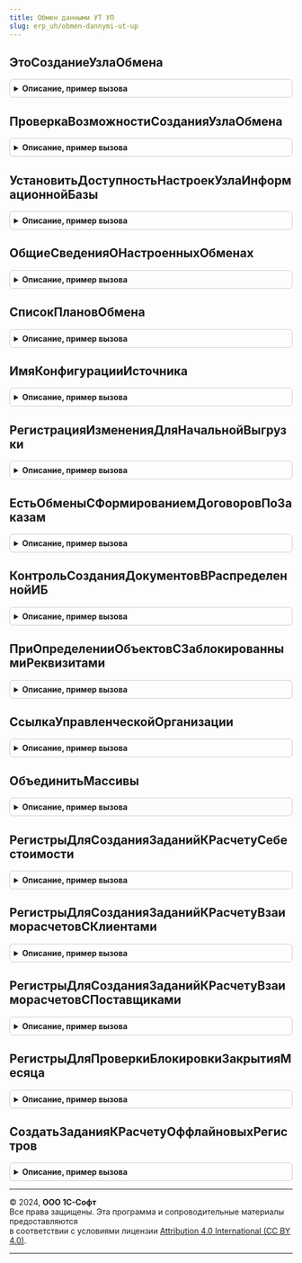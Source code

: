 ```yaml
---
title: Обмен данными УТ УП
slug: erp_uh/obmen-dannymi-ut-up
---
```



## ЭтоСозданиеУзлаОбмена
<details style="margin: 1em 0; padding: 0.5em; border: 1px solid #ccc; border-radius: 6px;">

<summary style="font-weight: bold; cursor: pointer;">Описание, пример вызова</summary>

```bsl

// Возвращает признак доступности плана обмена, для базовой или проф версии.
// Параметры:
//  ПланОбмена - ПланОбменаОбъект - Объект плана обмена.
// Возвращаемое значение:
//  Булево - признак доступности.
//
Функция ЭтоСозданиеУзлаОбмена(ПланОбмена) Экспорт
```

Пример вызова
```bsl
Результат = ОбменДаннымиУТУП.ЭтоСозданиеУзлаОбмена(ПланОбмена) 
```
</details>

## ПроверкаВозможностиСозданияУзлаОбмена
<details style="margin: 1em 0; padding: 0.5em; border: 1px solid #ccc; border-radius: 6px;">

<summary style="font-weight: bold; cursor: pointer;">Описание, пример вызова</summary>

```bsl

// Возвращает признак доступности плана обмена, для базовой или проф версии
//
// Параметры:
//   ПланОбмена - ОбъектМетаданных - Метаданные плана обмена, возможность создания которого необходимо проверить.
//
// Возвращаемое значение:
//   Булево - Истина, если узел плана обмена возможно создать в данной версии конфигурации.
//
Функция ПроверкаВозможностиСозданияУзлаОбмена(ПланОбмена) Экспорт
```

Пример вызова
```bsl
Результат = ОбменДаннымиУТУП.ПроверкаВозможностиСозданияУзлаОбмена(ПланОбмена) 
```
</details>

## УстановитьДоступностьНастроекУзлаИнформационнойБазы
<details style="margin: 1em 0; padding: 0.5em; border: 1px solid #ccc; border-radius: 6px;">

<summary style="font-weight: bold; cursor: pointer;">Описание, пример вызова</summary>

```bsl

// Блокирует изменение настроек узла плана обмена
// в подчиненном узле распределенной информационной базы.
//
// Параметры:
//   Форма - ФормаКлиентскогоПриложения - Форму, элементы который необходимо заблокировать.
//
Процедура УстановитьДоступностьНастроекУзлаИнформационнойБазы(Форма) Экспорт
```

Пример вызова
```bsl
ОбменДаннымиУТУП.УстановитьДоступностьНастроекУзлаИнформационнойБазы(Форма) 
```
</details>

## ОбщиеСведенияОНастроенныхОбменах
<details style="margin: 1em 0; padding: 0.5em; border: 1px solid #ccc; border-radius: 6px;">

<summary style="font-weight: bold; cursor: pointer;">Описание, пример вызова</summary>

```bsl

// Возвращает сведения о том, какие типы обменов настроены.
//
// Возвращаемое значение:
//   Структура:
//       * ОбменРИБ     - Булево - используются обмены РИБ
//       * ОбменED      - Булево - используются обмены в формате EnterpriseData
//       * ОбменXML     - Булево - используются обмены по правилам xml.
//
Функция ОбщиеСведенияОНастроенныхОбменах() Экспорт
```

Пример вызова
```bsl
Результат = ОбменДаннымиУТУП.ОбщиеСведенияОНастроенныхОбменах() 
```
</details>

## СписокПлановОбмена
<details style="margin: 1em 0; padding: 0.5em; border: 1px solid #ccc; border-radius: 6px;">

<summary style="font-weight: bold; cursor: pointer;">Описание, пример вызова</summary>

```bsl

// Создает список доступных для создания планов обмена
Процедура СписокПлановОбмена(ПланыОбменаПодсистемы) Экспорт
```

Пример вызова
```bsl
ОбменДаннымиУТУП.СписокПлановОбмена(ПланыОбменаПодсистемы) 
```
</details>

## ИмяКонфигурацииИсточника
<details style="margin: 1em 0; padding: 0.5em; border: 1px solid #ccc; border-radius: 6px;">

<summary style="font-weight: bold; cursor: pointer;">Описание, пример вызова</summary>

```bsl

// Предназначена для точной идентификации имени этой конфигурации при настройке
// синхронизации данных в модели сервиса.
// В случае если данная конфигурация разработана на основе оригинальной конфигурации
// и должна поддерживать обмен с другими прикладными решениями с помощью плана обмена,
// взятого из оригинальной конфигурации, то следует вернуть имя оригинальной конфигурации.
// Например, для конфигурации МояБухгалтерия, которая является доработанной конфигурацией БухгалтерияПредприятия,
// следует вернуть БухгалтерияПредприятия.
//
// Используется только для планов обмена в модели сервиса.
//
// Возвращаемое значение:
//	Строка - имя этой или другой конфигурации, от имени которой выполняется обмен данными
//			(имя конфигурации как задано в метаданных).
//
// Пример:
//  Возврат "БухгалтерияПредприятия";
//
Функция ИмяКонфигурацииИсточника() Экспорт
```

Пример вызова
```bsl
Результат = ОбменДаннымиУТУП.ИмяКонфигурацииИсточника() 
```
</details>

## РегистрацияИзмененияДляНачальнойВыгрузки
<details style="margin: 1em 0; padding: 0.5em; border: 1px solid #ccc; border-radius: 6px;">

<summary style="font-weight: bold; cursor: pointer;">Описание, пример вызова</summary>

```bsl

// Обработчик регистрации изменений для начальной выгрузки данных.
// Используется для переопределения стандартной обработки регистрации изменений.
// При стандартной обработке будут зарегистрированы изменения всех данных из состава плана обмена.
// Если для плана обмена предусмотрены фильтры ограничения миграции данных,
// то использование этого обработчика позволит повысить производительность начальной выгрузки данных.
// В обработчике следует реализовать регистрацию изменений с учетом фильтров ограничения миграции данных.
// Если для плана обмена используются ограничения миграции по дате или по дате и организациям,
// то можно воспользоваться универсальной процедурой
// ОбменДаннымиСервер.ЗарегистрироватьДанныеПоДатеНачалаВыгрузкиИОрганизациям.
// Обработчик используется только для универсального обмена данными с использованием правил обмена
// и для универсального обмена данными без правил обмена и не используется для обменов в РИБ.
// Использование обработчика позволяет повысить производительность
// начальной выгрузки данных в среднем в 2-4 раза.
//
// Параметры:
//   Получатель           - ПланОбменаСсылка - Узел плана обмена, в который требуется выгрузить данные.
//   СтандартнаяОбработка - Булево           - В данный параметр передается признак выполнения стандартной (системной) обработки
//                                             события. Если в теле процедуры-обработчика установить данному параметру значение Ложь,
//                                             стандартная обработка события производиться не будет. Отказ от стандартной обработки
//                                             не отменяет действие. Значение по умолчанию - Истина.
//   Отбор                - Структура        - Структура содержащая данные отбора.
//
Процедура РегистрацияИзмененияДляНачальнойВыгрузки(Получатель, СтандартнаяОбработка, Отбор) Экспорт
```

Пример вызова
```bsl
ОбменДаннымиУТУП.РегистрацияИзмененияДляНачальнойВыгрузки(Получатель, СтандартнаяОбработка, Отбор) 
```
</details>

## ЕстьОбменыСФормированиемДоговоровПоЗаказам
<details style="margin: 1em 0; padding: 0.5em; border: 1px solid #ccc; border-radius: 6px;">

<summary style="font-weight: bold; cursor: pointer;">Описание, пример вызова</summary>

```bsl

// Возвращает признак наличия действующих обменов, использующих формирование договоров по заказам.
//
// Возвращаемое значение:
//  Булево - признак наличия узлов.
//
Функция ЕстьОбменыСФормированиемДоговоровПоЗаказам() Экспорт
```

Пример вызова
```bsl
Результат = ОбменДаннымиУТУП.ЕстьОбменыСФормированиемДоговоровПоЗаказам() 
```
</details>

## КонтрольСозданияДокументовВРаспределеннойИБ
<details style="margin: 1em 0; padding: 0.5em; border: 1px solid #ccc; border-radius: 6px;">

<summary style="font-weight: bold; cursor: pointer;">Описание, пример вызова</summary>

```bsl

// Информирует пользователя о запрете создания или изменения объекта в этой
// информационной базе.
//
// Параметры:
//   Объект - ДокументОбъект - Документ который проверяется на возможность создания в подчиненном узле
//                             распределенной информационной базы.
//   Отказ  - Булево - Флаг отказа от создания документа. По умолчанию Ложь.
//
Процедура КонтрольСозданияДокументовВРаспределеннойИБ(Объект, Отказ) Экспорт
```

Пример вызова
```bsl
ОбменДаннымиУТУП.КонтрольСозданияДокументовВРаспределеннойИБ(Объект, Отказ) 
```
</details>

## ПриОпределенииОбъектовСЗаблокированнымиРеквизитами
<details style="margin: 1em 0; padding: 0.5em; border: 1px solid #ccc; border-radius: 6px;">

<summary style="font-weight: bold; cursor: pointer;">Описание, пример вызова</summary>

```bsl

// Определить объекты метаданных, в модулях менеджеров которых ограничивается возможность редактирования реквизитов
// с помощью экспортной функции ПолучитьБлокируемыеРеквизитыОбъекта.
//
// Параметры:
//   Объекты - Соответствие из КлючИЗначение:
//     * Ключ - Строка - полное имя объекта метаданных, подключенного к подсистеме;
//     * Значение - Строка - пустая строка.
//
// Пример:
//   Объекты.Вставить(Метаданные.Документы.ЗаказПокупателя.ПолноеИмя(), "");
//
Процедура ПриОпределенииОбъектовСЗаблокированнымиРеквизитами(Объекты) Экспорт
```

Пример вызова
```bsl
ОбменДаннымиУТУП.ПриОпределенииОбъектовСЗаблокированнымиРеквизитами(Объекты) 
```
</details>

## СсылкаУправленческойОрганизации
<details style="margin: 1em 0; padding: 0.5em; border: 1px solid #ccc; border-radius: 6px;">

<summary style="font-weight: bold; cursor: pointer;">Описание, пример вызова</summary>

```bsl

// Возвращает значение ссылки управленческой организации
// для настройки отбора, при настройке через внешнее соединение.
//
// Возвращаемое значение:
//  Строка - идентификатор ссылки управленческой организации.
//
Функция СсылкаУправленческойОрганизации() Экспорт
```

Пример вызова
```bsl
Результат = ОбменДаннымиУТУП.СсылкаУправленческойОрганизации() 
```
</details>

## ОбъединитьМассивы
<details style="margin: 1em 0; padding: 0.5em; border: 1px solid #ccc; border-radius: 6px;">

<summary style="font-weight: bold; cursor: pointer;">Описание, пример вызова</summary>

```bsl

// Объединяет массивы, возвращая результат объединения.
//
// Возвращаемое значение:
//   Массив - объединенный массив значений.
//
Функция ОбъединитьМассивы(Массив1, Массив2) Экспорт
```

Пример вызова
```bsl
Результат = ОбменДаннымиУТУП.ОбъединитьМассивы(Массив1, Массив2) 
```
</details>

## РегистрыДляСозданияЗаданийКРасчетуСебестоимости
<details style="margin: 1em 0; padding: 0.5em; border: 1px solid #ccc; border-radius: 6px;">

<summary style="font-weight: bold; cursor: pointer;">Описание, пример вызова</summary>

```bsl

Функция РегистрыДляСозданияЗаданийКРасчетуСебестоимости() Экспорт
```

Пример вызова
```bsl
Результат = ОбменДаннымиУТУП.РегистрыДляСозданияЗаданийКРасчетуСебестоимости() 
```
</details>

## РегистрыДляСозданияЗаданийКРасчетуВзаиморасчетовСКлиентами
<details style="margin: 1em 0; padding: 0.5em; border: 1px solid #ccc; border-radius: 6px;">

<summary style="font-weight: bold; cursor: pointer;">Описание, пример вызова</summary>

```bsl

Функция РегистрыДляСозданияЗаданийКРасчетуВзаиморасчетовСКлиентами() Экспорт
```

Пример вызова
```bsl
Результат = ОбменДаннымиУТУП.РегистрыДляСозданияЗаданийКРасчетуВзаиморасчетовСКлиентами() 
```
</details>

## РегистрыДляСозданияЗаданийКРасчетуВзаиморасчетовСПоставщиками
<details style="margin: 1em 0; padding: 0.5em; border: 1px solid #ccc; border-radius: 6px;">

<summary style="font-weight: bold; cursor: pointer;">Описание, пример вызова</summary>

```bsl

Функция РегистрыДляСозданияЗаданийКРасчетуВзаиморасчетовСПоставщиками() Экспорт
```

Пример вызова
```bsl
Результат = ОбменДаннымиУТУП.РегистрыДляСозданияЗаданийКРасчетуВзаиморасчетовСПоставщиками() 
```
</details>

## РегистрыДляПроверкиБлокировкиЗакрытияМесяца
<details style="margin: 1em 0; padding: 0.5em; border: 1px solid #ccc; border-radius: 6px;">

<summary style="font-weight: bold; cursor: pointer;">Описание, пример вызова</summary>

```bsl

Функция РегистрыДляПроверкиБлокировкиЗакрытияМесяца() Экспорт
```

Пример вызова
```bsl
Результат = ОбменДаннымиУТУП.РегистрыДляПроверкиБлокировкиЗакрытияМесяца() 
```
</details>

## СоздатьЗаданияКРасчетуОффлайновыхРегистров
<details style="margin: 1em 0; padding: 0.5em; border: 1px solid #ccc; border-radius: 6px;">

<summary style="font-weight: bold; cursor: pointer;">Описание, пример вызова</summary>

```bsl

// Метод создает задания, для последующего расчета оффлайновых регистров (себестоимость, взаиморасчеты и т.д.).
//
// Параметры:
//  ПолученныеДанные - РегистрНакопленияНаборЗаписей - Полученный набор записей регистра накопления,
//                                                     на основании которого необходимо создать задания.
//  ИмяРегистраДляСозданияЗаписи - Строка - Имя оффлайн регистра.
//
Процедура СоздатьЗаданияКРасчетуОффлайновыхРегистров(ПолученныеДанные, ИмяРегистраДляСозданияЗаписи) Экспорт
```

Пример вызова
```bsl
ОбменДаннымиУТУП.СоздатьЗаданияКРасчетуОффлайновыхРегистров(ПолученныеДанные, ИмяРегистраДляСозданияЗаписи) 
```
</details>

---

© 2024, **ООО 1С-Софт**  
Все права защищены. Эта программа и сопроводительные материалы предоставляются  
в соответствии с условиями лицензии [Attribution 4.0 International (CC BY 4.0)](https://creativecommons.org/licenses/by/4.0/legalcode).

---
